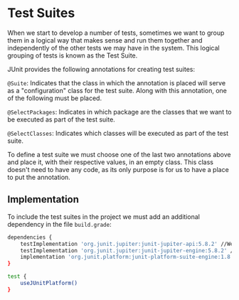 # Test Suites
When we start to develop a number of tests, sometimes we want to group them in a logical way that makes sense and run them together and independently of the other tests we may have in the system. This logical grouping of tests is known as the Test Suite.

JUnit provides the following annotations for creating test suites:

`@Suite`: Indicates that the class in which the annotation is placed will serve as a "configuration" class for the test suite. Along with this annotation, one of the following must be placed.

`@SelectPackages`: Indicates in which package are the classes that we want to be executed as part of the test suite.

`@SelectClasses`: Indicates which classes will be executed as part of the test suite.


To define a test suite we must choose one of the last two annotations above and place it, with their respective values, in an empty class. This class doesn't need to have any code, as its only purpose is for us to have a place to put the annotation.

## Implementation
To include the test suites in the project we must add an additional dependency in the file `build.grade`:
```bash
dependencies {
    testImplementation 'org.junit.jupiter:junit-jupiter-api:5.8.2' //We already had them
    testImplementation 'org.junit.jupiter:junit-jupiter-engine:5.8.2' //We already had them
    implementation 'org.junit.platform:junit-platform-suite-engine:1.8.2'
}

test {
    useJUnitPlatform()
}
```